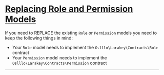 # <u>Replacing Role and Permission Models</u>
If you need to REPLACE the existing `Role` or `Permission` models you need to keep the following things in mind:

- Your `Role` model needs to implement the `Oslllo\Larakey\Contracts\Role` contract
- Your `Permission` model needs to implement the `Oslllo\Larakey\Contracts\Permission` contract

---
